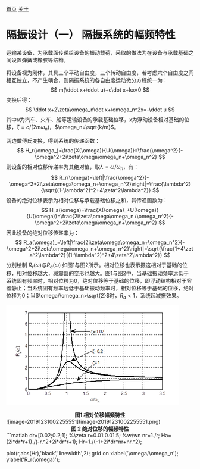[首页](https://wshwwl.github.io)  [关于](https://wshwwl.github.io/about.html) 

# 隔振设计（一）  隔振系统的幅频特性

运输某设备，为承载面传递给设备的振动载荷，采取的做法为在设备与承载基础之间设置弹簧或橡胶等结构。

将设备视为刚体，其具三个平动自由度，三个转动自由度，若考虑六个自由度之间相互独立，不产生耦合，则隔振系统的各自由度运动微分方程统一为：
$$
m(\ddot x+\ddot u)+c\dot x+kx=0
$$
变换后得：
$$
\ddot x+2\zeta\omega_n\dot x+\omega_n^2x=-\ddot u
$$
其中$u$为汽车、火车、船等运输设备的承载基础位移，$x$为浮动设备相对基础的位移，$\zeta=c/(2m\omega_n)$，$\omega_n=\sqrt{k/m}$。

两边做傅氏变换，得到系统的传递函数：
$$
H_r(\omega_)=\frac{X(\omega)}{U(\omega)}=\frac{\omega^2}{-\omega^2+2i\zeta\omega\omega_n+\omega_n^2}
$$
则设备的相对位移传递率为其绝对值，取$\lambda=\omega/\omega_n$，有：
$$
R_r(\omega)=\left|\frac{\omega^2}{-\omega^2+2i\zeta\omega\omega_n+\omega_n^2}\right|=\frac{\lambda^2}{\sqrt{(1-\lambda^2)^2+4\zeta^2\lambda^2}}
$$
设备的绝对位移表示为相对位移与承载基础位移之和，其传递函数为：
$$
H_a(\omega)=\frac{X(\omega)_+U(\omega)}{U(\omega)}=\frac{2i\zeta\omega\omega_n+\omega_n^2}{-\omega^2+2i\zeta\omega\omega_n+\omega_n^2}
$$
因此设备的绝对位移传递率为：
$$
R_a(\omega)_=\left|\frac{2i\zeta\omega\omega_n+\omega_n^2}{-\omega^2+2i\zeta\omega\omega_n+\omega_n^2}\right|=\sqrt{\frac{1+4\zeta^2\lambda^2}{(1-\lambda^2)^2+4\zeta^2\lambda^2}}
$$
分别绘制 $R_r(\omega)$与$R_a(\omega)$ 如图1与图2所示。相对位移也表示摄这相对于基础的位移，相对位移越大，减震器的变形也越大。图1与图2中，当基础振动频率远低于系统固有频率时，相对位移为0，绝对位移等于基础的位移，即浮动结构相对于容器静止；当系统固有频率远低于基础振动频率时，相对位移等于基础的位移，绝对位移为0；当$\omega/\omega_n>\sqrt{2}$时，$R_a<1$，系统起减振效果。

![image-20191231002052307](image-20191231002052307.png)

<center><b>图1 相对位移幅频特性</b> </center>
![image-20191231002255551](image-20191231002255551.png)

<center><b>图 2  绝对位移的幅频特性</b></center>
```matlab
dr=[0.02;0.2;1]; %\zeta
r=0.01:0.01:5;  %w/wn
nr=1./r;
Ha=(2i*dr*r+1)./(-r.^2+2i*dr*r+1);
Hr=1./(-1+2i*dr*nr+nr.^2);

plot(r,abs(Hr),'black','linewidth',2);
grid on
xlabel('\omega/\omega_n');
ylabel('R_r(\omega)');
```

